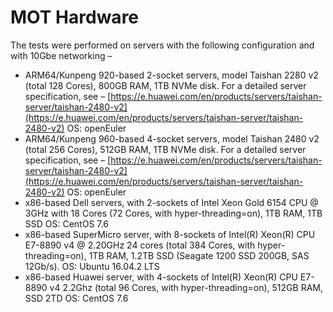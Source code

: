 # MOT Hardware<a name="EN-US_TOPIC_0289900957"></a>

The tests were performed on servers with the following configuration and with 10Gbe networking –

-   ARM64/Kunpeng 920-based 2-socket servers, model Taishan 2280 v2 \(total 128 Cores\), 800GB RAM, 1TB NVMe disk. For a detailed server specification, see –  [https://e.huawei.com/en/products/servers/taishan-server/taishan-2480-v2](https://e.huawei.com/en/products/servers/taishan-server/taishan-2480-v2)   OS: openEuler
-   ARM64/Kunpeng 960-based 4-socket servers, model Taishan 2480 v2 \(total 256 Cores\), 512GB RAM, 1TB NVMe disk. For a detailed server specification, see –  [https://e.huawei.com/en/products/servers/taishan-server/taishan-2480-v2](https://e.huawei.com/en/products/servers/taishan-server/taishan-2480-v2)  OS: openEuler
-   x86-based Dell servers, with 2-sockets of Intel Xeon Gold 6154 CPU @ 3GHz with 18 Cores \(72 Cores, with hyper-threading=on\), 1TB RAM, 1TB SSD  OS: CentOS 7.6
-   x86-based SuperMicro server, with 8-sockets of Intel\(R\) Xeon\(R\) CPU E7-8890 v4 @ 2.20GHz 24 cores \(total 384 Cores, with hyper-threading=on\), 1TB RAM, 1.2TB SSD \(Seagate 1200 SSD 200GB, SAS 12Gb/s\).  OS: Ubuntu 16.04.2 LTS
-   x86-based Huawei server, with 4-sockets of Intel\(R\) Xeon\(R\) CPU E7-8890 v4 2.2Ghz \(total 96 Cores, with hyper-threading=on\), 512GB RAM, SSD 2TD OS: CentOS 7.6

